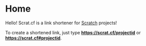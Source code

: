 # Home

Hello! Scrat.cf is a link shortener for [Scratch](https://scratch.mit.edu) projects!

To create a shortened link, just type **https://scrat.cf/projectid** or **https://scrat.cf#projectid**.

<script>
  if (isFinite(Number(location.hash.slice(1))) && location.hash) {
    location.href = `https://scratch.mit.edu/projects/${location.hash.slice(1)}`;
  }
</script>
